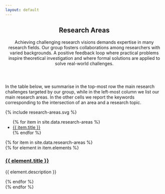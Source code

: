 ```yaml
---
layout: default
---
```


<script type="text/javascript" charset="utf-8">
  var open_tab = function() {
    item = $( this ).attr( "xlink:href" );
    tab = item.split( "_" )[0];
    console.log( tab );
    console.log( item );
    $( tab + "-tab" ).trigger( 'click' );
    $( item + "-item" ).trigger( 'click' );
    return false;
  }
</script>

<article id="main"><header class="major container" markdown="1">

## Research Areas

Achieving challenging research visions demands expertise in many research fields. Our group fosters collaborations among researchers with varied backgrounds. A positive feedback loop where practical problems inspire theoretical investigation and where formal solutions are applied to solve real-world challenges. 

</header><section class="wrapper card card-body style4 container"><div class="content"><section markdown="1">

In the table below, we summarise in the top-most row the main research challenges targeted by our group, while in the left-most column we list our main research areas. In the other cells we report the keywords corresponding to the intersection of an area and a research topic. 

<div class="-1u 10u center">{% include research-areas.svg %}</div>

<div class="mt-4"></div>

<ul class="nav nav-tabs nav-fill" id="myTab" role="tablist">
{% for item in site.data.research-areas %}
<li class="nav-item">
<a class="nav-link {% if forloop.first %}active{% endif %}" 
  id="{{ item.id }}-tab" data-toggle="tab" href="#{{ item.id }}" 
  role="tab" aria-controls="{{ item.id }}" 
    {% if forloop.first %}
    aria-selected="true"
    {% else %}
    aria-selected="false"
    {% endif %}
    >{{ item.title }}</a>
  </li>
  {% endfor %}
</ul>

<div class="mt-4 tab-content" id="myTabContent">
{% for item in site.data.research-areas %}
<div class="tab-pane fade{% if forloop.first %}show active{% endif %}" 
id="{{ item.id }}" role="tabpanel" aria-labelledby="{{ item.id }}-tab">
{% for element in item.elements %}
<a class="nodec" data-toggle="collapse" href="#{{ item.id }}_{{ element.id }}" 
aria-expanded="false" id="{{ item.id }}_{{ element.id }}-item" aria-controls="{{ item.id }}_{{ element.id }}">
    <h3>{{ element.title }}</h3>
</a>
<div class="collapse" id="{{ item.id }}_{{ element.id }}">
  <p>{{ element.description }}</p>
</div>
{% endfor %}
</div>
{% endfor %}
</div>

</section></div></section></article>

<script type="text/javascript" charset="utf-8">
  $( document ).ready( function() {
    $( "svg a" ).each( function( i, el ) {
      $( el ).click( open_tab );
    });
  });
</script>